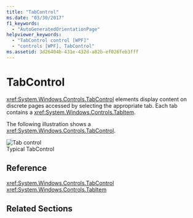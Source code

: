 ```yaml
---
title: "TabControl"
ms.date: "03/30/2017"
f1_keywords: 
  - "AutoGeneratedOrientationPage"
helpviewer_keywords: 
  - "TabControl control [WPF]"
  - "controls [WPF], TabControl"
ms.assetid: 3d26404b-431e-432d-a82b-ef026feb3fff
---
```

# TabControl
<xref:System.Windows.Controls.TabControl> elements display content on discrete pages accessed by selecting the appropriate tab. Each tab contains a <xref:System.Windows.Controls.TabItem>.  
  
 The following illustration shows a <xref:System.Windows.Controls.TabControl>.  
  
 ![Tab control](../../../../docs/framework/wpf/controls/media/ss-ctl-tabcontrol.gif "SS_CTL_tabcontrol")  
Typical TabControl  
  
## Reference  
 <xref:System.Windows.Controls.TabControl>  
  <xref:System.Windows.Controls.TabItem>  
  
## Related Sections
